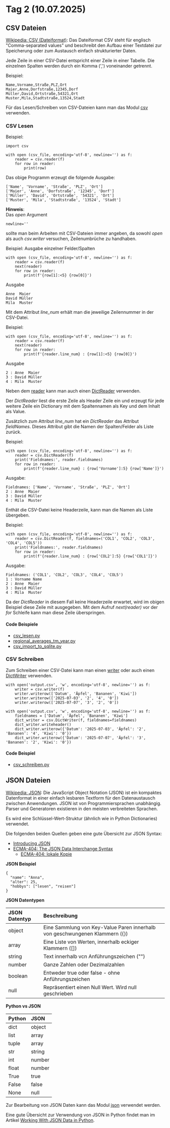 # Tag 2 (10.07.2025)

## CSV Dateien
[Wikipedia: CSV (Dateiformat)](https://de.wikipedia.org/wiki/CSV_(Dateiformat)):
Das Dateiformat CSV steht für englisch "Comma-separated values" 
und beschreibt den Aufbau einer Textdatei zur Speicherung oder 
zum Austausch einfach strukturierter Daten.

Jede Zeile in einer CSV-Datei entspricht einer Zeile in einer
Tabelle. Die einzelnen Spalten werden durch ein Komma (',')
voneinander getrennt.

Beispiel:
```
Name,Vorname,Straße,PLZ,Ort
Maier,Anne,Dorfstraße,12345,Dorf
Müller,David,Ortstraße,54321,Ort
Muster,Mila,Stadtstraße,13524,Stadt
```

Für das Lesen/Schreiben von CSV-Dateien kann man das Modul 
[csv](https://docs.python.org/3/library/csv.html)
verwenden.

### CSV Lesen

Beispiel:

```
import csv

with open (csv_file, encoding='utf-8', newline='') as f:
    reader = csv.reader(f)
    for row in reader:
        print(row)
```

Das obige Programm erzeugt die folgende Ausgabe: 

```
['Name', 'Vorname', 'Straße', 'PLZ', 'Ort']
['Maier', 'Anne', 'Dorfstraße', '12345', 'Dorf']
['Müller', 'David', 'Ortstraße', '54321', 'Ort']
['Muster', 'Mila', 'Stadtstraße', '13524', 'Stadt']
```

**Hinweis**:  
Das _open_ Argument

```
newline=''
```

sollte man beim Arbeiten mit CSV-Dateien immer angeben, da sowohl
_open_ als auch _csv.writer_ versuchen, Zeilenumbrüche zu 
handhaben.

Beispiel: Ausgabe einzelner Felder/Spalten

```
with open (csv_file, encoding='utf-8', newline='') as f:
    reader = csv.reader(f)
    next(reader)
    for row in reader:
        print(f'{row[1]:<5} {row[0]}')
```

Ausgabe

```
Anne  Maier
David Müller
Mila  Muster
```

Mit dem Attribut _line_num_ erhält man die jeweilige
Zeilennummer in der CSV-Datei.

Beispiel: 
```
with open (csv_file, encoding='utf-8', newline='') as f:
    reader = csv.reader(f)
    next(reader)
    for row in reader:
        print(f'{reader.line_num} : {row[1]:<5} {row[0]}')
```

Ausgabe

```
2 : Anne  Maier
3 : David Müller
4 : Mila  Muster
```

Neben dem 
[reader](https://docs.python.org/3/library/csv.html#csv.reader) 
kann man auch einen
[DictReader](https://docs.python.org/3/library/csv.html#csv.DictReader)
verwenden.

Der _DictReader_ liest die erste Zeile als Header Zeile ein und 
erzeugt für jede weitere Zeile ein Dictionary mit dem Spaltennamen
als Key und dem Inhalt als Value.

Zusätzlich zum Attribut _line_num_ hat ein _DictReader_ das
Attribut _fieldNames_. Dieses Attribut gibt die Namen der
Spalten/Felder als Liste zurück.

Beispiel: 

```
with open (csv_file, encoding='utf-8', newline='') as f:
    reader = csv.DictReader(f)
    print('Fieldnames:', reader.fieldnames)
    for row in reader:
        print(f'{reader.line_num} : {row['Vorname']:5} {row['Name']}')
```

Ausgabe:

```
Fieldnames: ['Name', 'Vorname', 'Straße', 'PLZ', 'Ort']
2 : Anne  Maier
3 : David Müller
4 : Mila  Muster
```

Enthät die CSV-Datei keine Headerzeile, kann man die Namen
als Liste übergeben.

Beispiel:

```
with open (csv_file, encoding='utf-8', newline='') as f:
    reader = csv.DictReader(f, fieldnames=('COL1', 'COL2', 'COL3', 'COL4', 'COL5'))
    print('Fieldnames:', reader.fieldnames)
    for row in reader:
        print(f'{reader.line_num} : {row['COL2']:5} {row['COL1']}')
```

Ausgabe:

```
Fieldnames: ('COL1', 'COL2', 'COL3', 'COL4', 'COL5')
1 : Vorname Name
2 : Anne  Maier
3 : David Müller
4 : Mila  Muster
```

Da der _DictReader_ in diesem Fall keine Headerzeile erwartet,
wird im obigen Beispiel diese Zeile mit ausgegeben. Mit dem Aufruf
_next(reader)_ vor der _for_ Schleife kann man diese Zeile
überspringen.

#### Code Beispiele

* [csv_lesen.py](https://raw.githubusercontent.com/maroph/mvhs_python_automatisierung_scripting/main/sources/tag2/csv_lesen.py)
* [regional_averages_tm_year.py](https://raw.githubusercontent.com/maroph/mvhs_python_automatisierung_scripting/main/sources/tag2/regional_averages_tm_year.py)
* [csv_import_to_sqlite.py](https://raw.githubusercontent.com/maroph/mvhs_python_automatisierung_scripting/main/sources/tag2/csv_import_to_sqlite.py)

### CSV Schreiben
Zum Schreiben einer CSV-Datei kann man einen 
[writer](https://docs.python.org/3/library/csv.html#csv.writer) 
oder auch einen
[DictWriter](https://docs.python.org/3/library/csv.html#csv.DictWriter)
verwenden.

```
with open('output.csv', 'w', encoding='utf-8', newline='') as f:
    writer = csv.writer(f)
    writer.writerow(['Datum', 'Äpfel', 'Bananen', 'Kiwi'])
    writer.writerow(['2025-07-03', '2', '4', '0'])
    writer.writerow(['2025-07-07', '3', '2', '0'])
```

```
with open('output.csv', 'w', encoding='utf-8', newline='') as f:
    fieldnames = ['Datum', 'Äpfel', 'Bananen', 'Kiwi']
    dict_writer = csv.DictWriter(f, fieldnames=fieldnames)
    dict_writer.writeheader()
    dict_writer.writerow({'Datum': '2025-07-03', 'Äpfel': '2', 'Bananen': '4', 'Kiwi': '0'})
    dict_writer.writerow({'Datum': '2025-07-07', 'Äpfel': '3', 'Bananen': '2', 'Kiwi': '0'})
```

#### Code Beispiel
* [csv_schreiben.py](https://raw.githubusercontent.com/maroph/mvhs_python_automatisierung_scripting/main/sources/tag2/csv_schreiben.py)


## JSON Dateien
[Wikipedia: JSON](https://de.wikipedia.org/wiki/JSON): 
Die JavaScript Object Notation (JSON) ist ein kompaktes
Datenformat in einer einfach lesbaren Textform für den
Datenaustausch zwischen Anwendungen. JSON ist von
Programmiersprachen unabhängig. Parser und Generatoren
existieren in den meisten verbreiteten Sprachen.

Es wird eine Schlüssel-Wert-Struktur (ähnlich wie in Python
Dictionaries) verwendet.

Die folgenden beiden Quellen geben eine gute Übersicht zur
JSON Syntax:

* [Introducing JSON](https://www.json.org/json-en.html)
* [ECMA-404: The JSON Data
Interchange Syntax](https://ecma-international.org/publications-and-standards/standards/ecma-404/)
    * [ECMA-404: lokale Kopie](./ECMA-404_2nd_edition_december_2017.pdf)

**JSON Beispiel**

```
{
  "name": "Anna",
  "alter": 25,
  "hobbys": ["lesen", "reisen"]
}
```

**JSON Datentypen**  

| JSON Datentyp | Beschreibung                                                                |
|:--------------|:----------------------------------------------------------------------------|
| object        | Eine Sammlung von Key-Value Paren innerhalb von geschwungenen Klammern ({}) |
| array         | Eine Liste von Werten, innerhalb eckiger Klammern ([])                      |
| string        | Text innerhalb vcn Anführungszeichen ("")                                   |
| number        | Ganze Zahlen oder Dezimalzahlen                                             |
| boolean       | Entweder true oder false - ohne Anführungszeichen                           |
| null          | Repräsentiert einen Null Wert. Wird null geschrieben                        |


**Python vs JSON**  

| Python       | JSON   |
|:-------------|:-------|
| dict | object |
| list | array  |
| tuple | array  |
| str | string |
| int | number |
| float | number |
| True | true |
| False | false |
| None | null |

Zur Bearbeitung von JSON Daten kann das Modul
[json](https://docs.python.org/3/library/json.html)
verwendet werden.

Eine gute Übersicht zur Verwendung von JSON in Python 
findet man im Artikel 
[Working With JSON Data in Python](https://realpython.com/python-json/).
